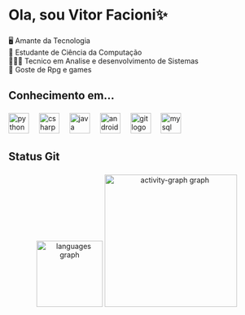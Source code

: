 <h1 align="left">Ola, sou Vitor Facioni✨</h1>

###

<p align="left">🖥️ Amante da Tecnologia<br>📕 Estudante de Ciência da Computação<br>🧑🏽‍💻 Tecnico em Analise e desenvolvimento de Sistemas<br>🎲 Goste de Rpg e games</p>

###

<h2 align="left">Conhecimento em...</h2>

###

<div align="left">
  <img src="https://cdn.jsdelivr.net/gh/devicons/devicon/icons/python/python-original.svg" height="40" alt="python logo"  />
  <img width="12" />
  <img src="https://cdn.jsdelivr.net/gh/devicons/devicon/icons/csharp/csharp-original.svg" height="40" alt="csharp logo"  />
  <img width="12" />
  <img src="https://cdn.jsdelivr.net/gh/devicons/devicon/icons/java/java-original.svg" height="40" alt="java logo"  />
  <img width="12" />
  <img src="https://cdn.jsdelivr.net/gh/devicons/devicon/icons/androidstudio/androidstudio-original.svg" height="40" alt="androidstudio logo"  />
  <img width="12" />
  <img src="https://cdn.jsdelivr.net/gh/devicons/devicon/icons/git/git-original.svg" height="40" alt="git logo"  />
  <img width="12" />
  <img src="https://cdn.jsdelivr.net/gh/devicons/devicon/icons/mysql/mysql-original.svg" height="40" alt="mysql logo"  />
</div>

###

<h2 align="left">Status Git</h2>

###

<div align="center">
  <img src="https://github-readme-stats.vercel.app/api/top-langs?username=VitorFacioni&locale=en&hide_title=false&layout=compact&card_width=320&langs_count=5&theme=dracula&hide_border=false&order=2" height="130" alt="languages graph"  />
  <img src="https://github-readme-activity-graph.vercel.app/graph?username=VitorFacioni&radius=16&theme=react&area=true&order=5" height="260" alt="activity-graph graph"  />
</div>

###
